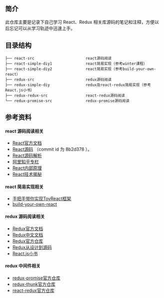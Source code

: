 ## 简介

此仓库主要是记录下自己学习 React、Redux 相关库源码的笔记和注释，方便以后忘记可以从学习轨迹中迅速上手。

## 目录结构

```
├── react-src                       react源码阅读
├── react-simple-diy1               react简易实现（参考winter课程）
├── react-simple-diy2               react简易实现（参考build-your-own-react）
├── redux-src                       redux源码阅读
├── redux-simple-diy                redux及react-redux简易实现（参考React.js小书）
├── redux-redux-src                 react-redux源码阅读
└── redux-promise-src               redux-promise源码阅读
```

## 参考资料

#### react 源码阅读相关

- [React官方文档](https://reactjs.org)
- [React源码](https://github.com/facebook/react/tree/8b2d3783e58d1acea53428a10d2035a8399060fe) （commit id 为 8b2d378 ）。
- [React源码解析](https://react.jokcy.me/)
- [阿里知乎专栏](https://zhuanlan.zhihu.com/purerender)
- [React内部原理](http://tcatche.site/2017/07/react-internals-part-one-basic-rendering/)
- [React技术揭秘](https://react.iamkasong.com/)

#### react 简易实现相关

- [手把手带你实现ToyReact框架](https://u.geekbang.org/lesson/50)
- [build-your-own-react](https://pomb.us/build-your-own-react/)

#### redux 源码阅读相关

- [Redux官方文档](https://redux.js.org/introduction/getting-started)
- [Redux中文文档](http://cn.redux.js.org/)
- [Redux官方仓库](https://github.com/reduxjs/redux)
- [Redux从设计到源码](https://tech.meituan.com/2017/07/14/redux-design-code.html)
- [React.js小书](http://huziketang.mangojuice.top/books/react/lesson30)

#### redux 中间件相关

- [redux-promise官方仓库](https://github.com/redux-utilities/redux-promise)
- [redux-thunk官方仓库](https://github.com/reduxjs/redux-thunk)
- [react-redux官方仓库](https://github.com/reduxjs/react-redux)

